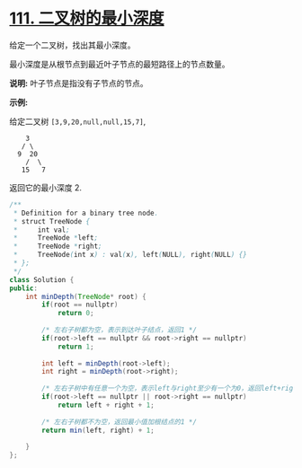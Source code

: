 # [111. 二叉树的最小深度](https://leetcode-cn.com/problems/minimum-depth-of-binary-tree/)

给定一个二叉树，找出其最小深度。

最小深度是从根节点到最近叶子节点的最短路径上的节点数量。

**说明:** 叶子节点是指没有子节点的节点。

**示例:**

给定二叉树 `[3,9,20,null,null,15,7]`,

```
    3
   / \
  9  20
    /  \
   15   7
```

返回它的最小深度  2.



```java
/**
 * Definition for a binary tree node.
 * struct TreeNode {
 *     int val;
 *     TreeNode *left;
 *     TreeNode *right;
 *     TreeNode(int x) : val(x), left(NULL), right(NULL) {}
 * };
 */
class Solution {
public:
    int minDepth(TreeNode* root) {
        if(root == nullptr)
            return 0;
        
        /* 左右子树都为空，表示到达叶子结点，返回1 */
        if(root->left == nullptr && root->right == nullptr)
            return 1;
        
        int left = minDepth(root->left);
        int right = minDepth(root->right);
        
        /* 左右子树中有任意一个为空，表示left与right至少有一个为0，返回left+right+1 */
        if(root->left == nullptr || root->right == nullptr)
            return left + right + 1;
        
        /* 左右子树都不为空，返回最小值加根结点的1 */
        return min(left, right) + 1;
        
    }
};
```


